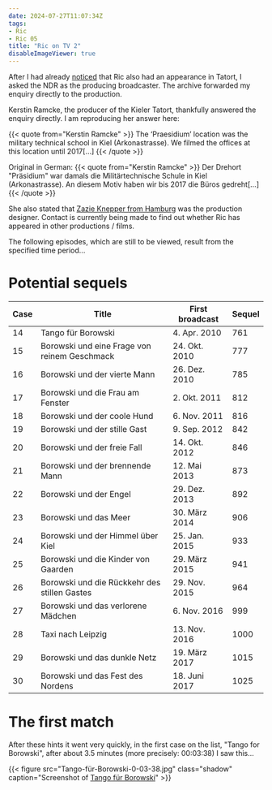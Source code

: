 ```yaml
---
date: 2024-07-27T11:07:34Z
tags:
- Ric
- Ric 05
title: "Ric on TV 2"
disableImageViewer: true
---
```


After I had already [noticed](/post/ric-on-tv) that Ric also had an appearance in Tatort, I asked the NDR as the producing broadcaster. The archive forwarded my enquiry directly to the production.

Kerstin Ramcke, the producer of the Kieler Tatort, thankfully answered the enquiry directly. I am reproducing her answer here:

{{< quote from="Kerstin Ramcke" >}}
The ‘Praesidium’ location was the military technical school in Kiel (Arkonastrasse). We filmed the offices at this location until 2017[...]
{{< /quote >}}

Original in German:
{{< quote from="Kerstin Ramcke" >}}
Der Drehort "Präsidium" war damals die Militärtechnische Schule in Kiel (Arkonastrasse). An diesem Motiv haben wir bis 2017 die Büros gedreht[...]
{{< /quote >}}

She also stated that [Zazie Knepper from Hamburg](https://zazie-knepper.de/) was the production designer. Contact is currently being made to find out whether Ric has appeared in other productions / films.

The following episodes, which are still to be viewed, result from the specified time period...

# Potential sequels

|Case |                                        Title | First broadcast  | Sequel |
|-----|----------------------------------------------|------------------|--------|
|  14 | Tango für Borowski                           |     4. Apr. 2010 |    761 |
|  15 | Borowski und eine Frage von reinem Geschmack |    24. Okt. 2010 |    777 |
|  16 | Borowski und der vierte Mann                 |    26. Dez. 2010 |    785 |
|  17 | Borowski und die Frau am Fenster             |     2. Okt. 2011 |    812 |
|  18 | Borowski und der coole Hund                  |     6. Nov. 2011 |    816 |
|  19 | Borowski und der stille Gast                 |     9. Sep. 2012 |    842 |
|  20 | Borowski und der freie Fall                  |    14. Okt. 2012 |    846 |
|  21 | Borowski und der brennende Mann              |     12. Mai 2013 |    873 |
|  22 | Borowski und der Engel                       |    29. Dez. 2013 |    892 |
|  23 | Borowski und das Meer                        |    30. März 2014 |    906 |
|  24 | Borowski und der Himmel über Kiel            |    25. Jan. 2015 |    933 |
|  25 | Borowski und die Kinder von Gaarden          |    29. März 2015 |    941 |
|  26 | Borowski und die Rückkehr des stillen Gastes |    29. Nov. 2015 |    964 |
|  27 | Borowski und das verlorene Mädchen           |     6. Nov. 2016 |    999 |
|  28 | Taxi nach Leipzig                            |    13. Nov. 2016 |   1000 |
|  29 | Borowski und das dunkle Netz                 |    19. März 2017 |   1015 |
|  30 | Borowski und das Fest des Nordens            |    18. Juni 2017 |   1025 |

# The first match

After these hints it went very quickly, in the first case on the list, "Tango for Borowski", after about 3.5 minutes (more precisely: 00:03:38) I saw this...

{{< figure src="Tango-für-Borowski-0-03-38.jpg" class="shadow" caption="Screenshot of [Tango für Borowski](https://de.wikipedia.org/wiki/Tatort:_Tango_f%C3%BCr_Borowski)" >}}
